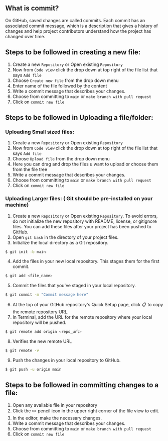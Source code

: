 ## What is commit?
On GitHub, saved changes are called commits. Each commit has an associated commit message, 
which is a description that gives a history of changes and help project contributors understand how the project has changed over time.

## Steps to be followed in creating a new file:
1. Create a new ```Repository``` or Open existing ```Repository```
2. Now from ```Code view``` click the drop down at top right of the file list that says ```Add file```
3. Choose ```Create new file``` from the drop down menu
4. Enter name of the file followed by the content
5. Write a commit message that describes your changes.
6. Choose from committing to ```main``` or ```make branch with pull request```
7. Click on ```commit new file```

## Steps to be followed in Uploading a file/folder:
### Uploading Small sized files:
1. Create a new ```Repository``` or Open existing ```Repository```
2. Now from ```Code view``` click the drop down at top right of the file list that says ```Add file```
3. Choose ```Upload file``` from the drop down menu
4. Here you can drag and drop the files u want to upload or choose them from the file tree
5. Write a commit message that describes your changes.
6. Choose from committing to ```main``` or ```make branch with pull request```
7. Click on ```commit new file```

### Uploading Larger files: ( Git should be pre-installed on your machine)
1. Create a new ```Repository``` or Open existing ```Repository```. 
   To avoid errors, do not initialize the new repository with README, license, or gitignore files. 
   You can add these files after your project has been pushed to GitHub.
2. Open ```git bash``` in the directory of your project files.
3. Initialize the local directory as a Git repository.

```sh
$ git init -b main
```

4. Add the files in your new local repository. This stages them for the first commit.

```sh
$ git add <file_name>
```

5. Commit the files that you've staged in your local repository.

```sh
$ git commit -m "Commit message here"
```

6. At the top of your GitHub repository's Quick Setup page, click :clipboard: to copy the remote repository URL.
7. In Terminal, add the URL for the remote repository where your local repository will be pushed.

```sh
$ git remote add origin <repo_url> 
```

8. Verifies the new remote URL

```sh
$ git remote -v
```

9. Push the changes in your local repository to GitHub.

```sh
$ git push -u origin main
```

## Steps to be followed in committing changes to a file:
1. Open any available file in your repository
2. Click the :pencil2: pencil icon in the upper right corner of the file view to edit.
3. In the editor, make the necessary changes.
4. Write a commit message that describes your changes.
5. Choose from committing to ```main``` or ```make branch with pull request```
6. Click on ```commit new file```
